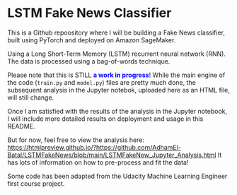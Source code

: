 # LSTM Fake News Classifier
This is a Github repoository where I will be building a Fake News classifier, built using PyTorch and deployed on Amazon SageMaker.

Using a Long Short-Term Memory (LSTM) recurrent neural network (RNN). The data is processed using a bag-of-words technique.

Please note that this is STILL <b><font color = blue>a work in progress</b></font>! 
While the main engine of the code (`train.py` and `model.py`) files are pretty much done, the subsequent analysis in the Jupyter notebok, uploaded here as an HTML file, will still change.

Once I am satisfied with the results of the analysis in the Jupyter notebook, I will include more detailed results on deployment and usage in this README.

But for now, feel free to view the analysis here: https://htmlpreview.github.io/?https://github.com/AdhamEl-Batal/LSTMFakeNews/blob/main/LSTMFakeNew_Jupyter_Analysis.html
It has lots of information on how to pre-process and fit the data!


Some code has been adapted from the Udacity Machine Learning Engineer first course project.
